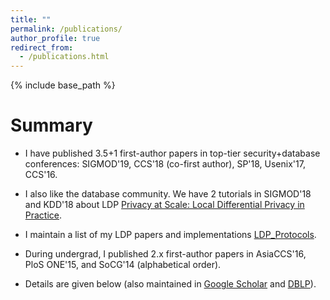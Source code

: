 ```yaml
---
title: ""
permalink: /publications/
author_profile: true
redirect_from: 
  - /publications.html
---
```


{% include base_path %}

Summary
======
* I have published 3.5+1 first-author papers in top-tier security+database conferences: SIGMOD'19, CCS'18 (co-first author), SP'18, Usenix'17, CCS'16.

* I also like the database community. We have 2 tutorials in SIGMOD'18 and KDD'18 about LDP [Privacy at Scale: Local Differential Privacy in Practice](https://sites.google.com/view/kdd2018-tutorial/home).

* I maintain a list of my LDP papers and implementations [LDP_Protocols](https://github.com/vvv214/LDP_Protocols). 

* During undergrad, I published 2.x first-author papers in AsiaCCS'16, PloS ONE'15, and SoCG'14 (alphabetical order).

* Details are given below (also maintained in [Google Scholar](https://scholar.google.com/citations?user=TkgyXGwAAAAJ&hl=en&oi=ao) and [DBLP](https://dblp.uni-trier.de/pers/hd/w/Wang_0001:Tianhao)).

<script src="https://bibbase.org/show?bib=https%3A%2F%2Ftianhao.wang%2Ffiles%2Ftianhao.bib&jsonp=1"></script>
